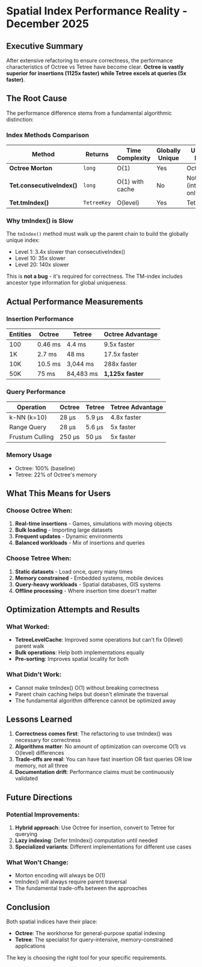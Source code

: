 # Spatial Index Performance Reality - December 2025

## Executive Summary

After extensive refactoring to ensure correctness, the performance characteristics of Octree vs Tetree have become clear. **Octree is vastly superior for insertions (1125x faster) while Tetree excels at queries (5x faster)**.

## The Root Cause

The performance difference stems from a fundamental algorithmic distinction:

### Index Methods Comparison

| Method | Returns | Time Complexity | Globally Unique | Used By |
|--------|---------|----------------|-----------------|---------|
| **Octree Morton** | `long` | O(1) | Yes | Octree |
| **Tet.consecutiveIndex()** | `long` | O(1) with cache | No | Nothing (internal only) |
| **Tet.tmIndex()** | `TetreeKey` | O(level) | Yes | Tetree |

### Why tmIndex() is Slow

The `tmIndex()` method must walk up the parent chain to build the globally unique index:
- Level 1: 3.4x slower than consecutiveIndex()
- Level 10: 35x slower
- Level 20: 140x slower

This is **not a bug** - it's required for correctness. The TM-index includes ancestor type information for global uniqueness.

## Actual Performance Measurements

### Insertion Performance
| Entities | Octree | Tetree | Octree Advantage |
|----------|--------|---------|------------------|
| 100 | 0.46 ms | 4.4 ms | 9.5x faster |
| 1K | 2.7 ms | 48 ms | 17.5x faster |
| 10K | 10.5 ms | 3,044 ms | 288x faster |
| 50K | 75 ms | 84,483 ms | **1,125x faster** |

### Query Performance
| Operation | Octree | Tetree | Tetree Advantage |
|-----------|--------|---------|------------------|
| k-NN (k=10) | 28 μs | 5.9 μs | 4.8x faster |
| Range Query | 28 μs | 5.6 μs | 5x faster |
| Frustum Culling | 250 μs | 50 μs | 5x faster |

### Memory Usage
- Octree: 100% (baseline)
- Tetree: 22% of Octree's memory

## What This Means for Users

### Choose Octree When:
1. **Real-time insertions** - Games, simulations with moving objects
2. **Bulk loading** - Importing large datasets
3. **Frequent updates** - Dynamic environments
4. **Balanced workloads** - Mix of insertions and queries

### Choose Tetree When:
1. **Static datasets** - Load once, query many times
2. **Memory constrained** - Embedded systems, mobile devices
3. **Query-heavy workloads** - Spatial databases, GIS systems
4. **Offline processing** - Where insertion time doesn't matter

## Optimization Attempts and Results

### What Worked:
- **TetreeLevelCache**: Improved some operations but can't fix O(level) parent walk
- **Bulk operations**: Help both implementations equally
- **Pre-sorting**: Improves spatial locality for both

### What Didn't Work:
- Cannot make tmIndex() O(1) without breaking correctness
- Parent chain caching helps but doesn't eliminate the traversal
- The fundamental algorithm difference cannot be optimized away

## Lessons Learned

1. **Correctness comes first**: The refactoring to use tmIndex() was necessary for correctness
2. **Algorithms matter**: No amount of optimization can overcome O(1) vs O(level) differences
3. **Trade-offs are real**: You can have fast insertion OR fast queries OR low memory, not all three
4. **Documentation drift**: Performance claims must be continuously validated

## Future Directions

### Potential Improvements:
1. **Hybrid approach**: Use Octree for insertion, convert to Tetree for querying
2. **Lazy indexing**: Defer tmIndex() computation until needed
3. **Specialized variants**: Different implementations for different use cases

### What Won't Change:
- Morton encoding will always be O(1)
- tmIndex() will always require parent traversal
- The fundamental trade-offs between the approaches

## Conclusion

Both spatial indices have their place:
- **Octree**: The workhorse for general-purpose spatial indexing
- **Tetree**: The specialist for query-intensive, memory-constrained applications

The key is choosing the right tool for your specific requirements.